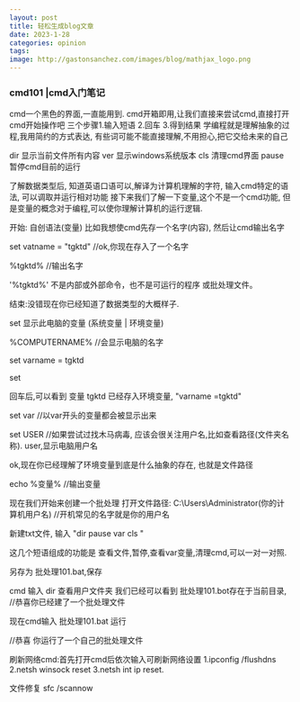 ```yaml
---
layout: post
title: 轻松生成blog文章
date: 2023-1-28
categories: opinion
tags: 
image: http://gastonsanchez.com/images/blog/mathjax_logo.png
---
```


### cmd101 |cmd入门笔记 

cmd一个黑色的界面,一直能用到. cmd开箱即用,让我们直接来尝试cmd,直接打开cmd开始操作吧 
三个步骤1.输入短语 2.回车 3.得到结果 学编程就是理解抽象的过程,我用简约的方式表达, 有些词可能不能直接理解,不用担心,把它交给未来的自己
<!--more-->


dir 显示当前文件所有内容 ver 显示windows系统版本 cls 清理cmd界面 pause 暂停cmd目前的运行

了解数据类型后, 知道英语口语可以,解译为计算机理解的字符, 输入cmd特定的语法,
可以调取并运行相对功能 接下来我们了解一下变量,这个不是一个cmd功能, 
但是变量的概念对于编程,可以使你理解计算机的运行逻辑.

开始: 自创语法(变量) 比如我想使cmd先存一个名字(内容), 然后让cmd输出名字

set vatname = "tgktd"
//ok,你现在存入了一个名字

%tgktd% //输出名字

'%tgktd%' 不是内部或外部命令，也不是可运行的程序 或批处理文件。

结束:没错现在你已经知道了数据类型的大概样子.

set 显示此电脑的变量 (系统变量 | 环境变量)

%COMPUTERNAME% //会显示电脑的名字

set varname = tgktd

set

回车后,可以看到 变量 tgktd 已经存入环境变量, "varname =tgktd"

set var //以var开头的变量都会被显示出来

set USER //如果尝试过找木马病毒, 应该会很关注用户名,比如查看路径(文件夹名称). user,显示电脑用户名

ok,现在你已经理解了环境变量到底是什么抽象的存在, 也就是文件路径

echo %变量% //输出变量

现在我们开始来创建一个批处理 打开文件路径: C:\Users\Administrator(你的计算机用户名) //开机常见的名字就是你的用户名

新建txt文件, 输入 "dir pause var cls "

这几个短语组成的功能是 查看文件,暂停,查看var变量,清理cmd,可以一对一对照.

另存为 批处理101.bat,保存

cmd 输入 dir 查看用户文件夹 我们已经可以看到 批处理101.bot存在于当前目录, //恭喜你已经建了一个批处理文件

现在cmd输入 批处理101.bat 运行

//恭喜 你运行了一个自己的批处理文件

刷新网络cmd:首先打开cmd后依次输入可刷新网络设置 1.ipconfig /flushdns 2.netsh winsock reset 3.netsh int ip reset.

文件修复 sfc /scannow
